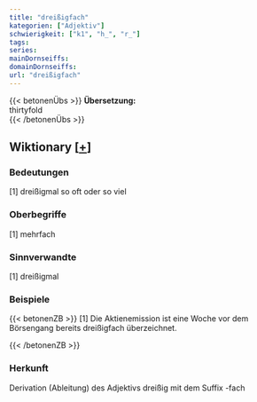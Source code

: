 ```yaml
---
title: "dreißigfach"
kategorien: ["Adjektiv"]
schwierigkeit: ["k1", "h_", "r_"]
tags:
series:
mainDornseiffs:
domainDornseiffs:
url: "dreißigfach"
---
```


{{< betonenÜbs >}}
**Übersetzung:**  
thirtyfold  
{{< /betonenÜbs >}}

## Wiktionary [[+](https://de.wiktionary.org/wiki/dreißigfach)]

### Bedeutungen
[1] dreißigmal so oft oder so viel  

### Oberbegriffe
[1] mehrfach  

### Sinnverwandte
[1] dreißigmal  

### Beispiele
{{< betonenZB >}}
[1] Die Aktienemission ist eine Woche vor dem Börsengang bereits dreißigfach überzeichnet.  

{{< /betonenZB >}}
### Herkunft
Derivation (Ableitung) des Adjektivs dreißig mit dem Suffix -fach  


